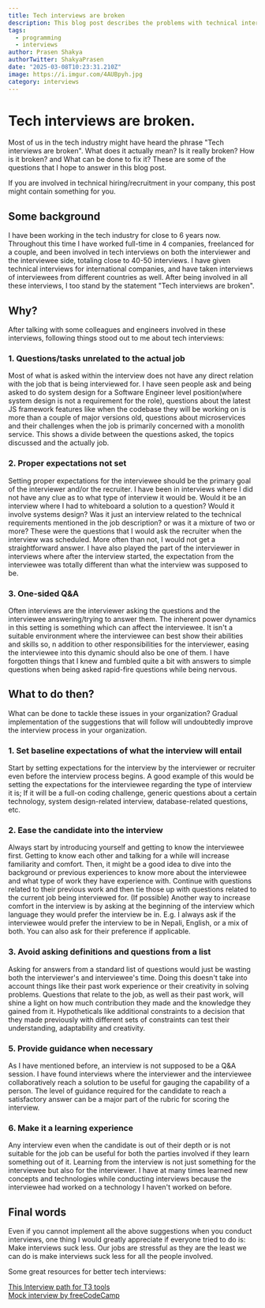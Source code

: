 ```yaml
---
title: Tech interviews are broken 
description: This blog post describes the problems with technical interviews and their possible solutions 
tags:
  - programming
  - interviews
author: Prasen Shakya 
authorTwitter: ShakyaPrasen
date: "2025-03-08T10:23:31.210Z"
image: https://i.imgur.com/4AUBpyh.jpg
category: interviews
---
```

# Tech interviews are broken. 

Most of us in the tech industry might have heard the phrase "Tech interviews are broken". What does it actually mean? Is it really broken? How is it broken? and What can be done to fix it?
These are some of the questions that I hope to answer in this blog post.

If you are involved in technical hiring/recruitment in your company, this post might contain something for you.

## Some background

I have been working in the tech industry for close to 6 years now. Throughout this time I have worked full-time in 4 companies, freelanced for a couple, and been involved in tech interviews on both the interviewer and the interviewee side, totaling close to 40-50 interviews.
I have given technical interviews for international companies, and have taken interviews of interviewees from different countries as well. After being involved in all these interviews, I too stand by the statement "Tech interviews are broken".

## Why?

After talking with some colleagues and engineers involved in these interviews, following things stood out to me about tech interviews: 

### 1. Questions/tasks unrelated to the actual job  
Most of what is asked within the interview does not have any direct relation with the job that is being interviewed for. I have seen people ask and being asked to do system design for a Software Engineer level position(where system design is not a requirement for the role), questions about the latest JS framework features like when the codebase they will be working on is more than a couple of major versions old, questions about microservices and their challenges when the job is primarily concerned with a monolith service. This shows a divide between the questions asked, the topics discussed and the actually job. 

### 2. Proper expectations not set  
Setting proper expectations for the interviewee should be the primary goal of the interviewer and/or the recruiter. I have been in interviews where I did not have any clue as to what type of interview it would be.
Would it be an interview where I had to whiteboard a solution to a question? Would it involve systems design? Was it just an interview related to the technical requirements mentioned in the job description? or was it a mixture of two or more? These were the questions that I would ask the recruiter when the interview was scheduled. More often than not, I would not get a straightforward answer. I have also played the part of the interviewer in interviews where after the interview started, the expectation from the interviewee was totally different than what the interview was supposed to be.

### 3. One-sided Q&A  
Often interviews are the interviewer asking the questions and the interviewee answering/trying to answer them. The inherent power dynamics in this setting is something which can affect the interviewee. It isn't a suitable environment where the interviewee can best show their abilities and skills so,
n addition to other responsibilities for the interviewer, easing the interviewee into this dynamic should also be one of them. I have forgotten things that I knew and fumbled quite a bit with answers to simple questions when being asked rapid-fire questions while being nervous. 

## What to do then?

What can be done to tackle these issues in your organization? Gradual implementation of the suggestions that will follow will undoubtedly improve the interview process in your organization.

### 1. Set baseline expectations of what the interview will entail  
Start by setting expectations for the interview by the interviewer or recruiter even before the interview process begins. A good example of this would be setting the expectations for the interviewee regarding the type of interview it is; If it will be a full-on coding challenge, generic questions about a certain technology, system design-related interview, database-related questions, etc.

### 2. Ease the candidate into the interview  
Always start by introducing yourself and getting to know the interviewee first. Getting to know each other and talking for a while will increase familiarity and comfort. Then, it might be a good idea to dive into the background or previous experiences to know more about the interviewee and what type of work they have experience with. Continue with questions related to their previous work and then tie those up with questions related to the current job being interviewed for. 
(If possible) Another way to increase comfort in the interview is by asking at the beginning of the interview which language they would prefer the interview be in. E.g. I always ask if the interviewee would prefer the interview to be in Nepali, English, or a mix of both. You can also ask for their preference if applicable.

### 3. Avoid asking definitions and questions from a list  
Asking for answers from a standard list of questions would just be wasting both the interviewer's and interviewee's time. Doing this doesn't take into account things like their past work experience or their creativity in solving problems. Questions that relate to the job, as well as their past work, will shine a light on how much contribution they made and the knowledge they gained from it. Hypotheticals like additional constraints to a decision that they made previously with different sets of constraints can test their understanding, adaptability and creativity.

### 5. Provide guidance when necessary  
As I have mentioned before, an interview is not supposed to be a Q&A session. I have found interviews where the interviewer and the interviewee collaboratively reach a solution to be useful for gauging the capability of a person. The level of guidance required for the candidate to reach a satisfactory answer can be a major part of the rubric for scoring the interview.

### 6. Make it a learning experience  
Any interview even when the candidate is out of their depth or is not suitable for the job can be useful for both the parties involved if they learn something out of it. Learning from the interview is not just something for the interviewee but also for the interviewer. I have at many times learned new concepts and technologies while conducting interviews because the interviewee had worked on a technology I haven't worked on before.


## Final words

Even if you cannot implement all the above suggestions when you conduct interviews, one thing I would greatly appreciate if everyone tried to do is: Make interviews suck less. Our jobs are stressful as they are the least we can do is make interviews suck less for all the people involved.


Some great resources for better tech interviews:

[This Interview path for T3 tools](https://t3-tools.notion.site/Technical-Interview-Dan-Abramov-9aa6d8e9292e4bd1ae67b44aeeaabf88)  
[Mock interview by freeCodeCamp](https://youtu.be/1qw5ITr3k9E)
